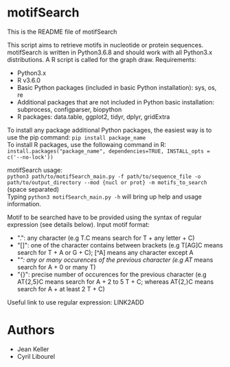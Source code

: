 # **motifSearch**

This is the README file of motifSearch

This script aims to retrieve motifs in nucleotide or protein sequences.
motifSearch is written in Python3.6.8 and should work with all Python3.x distributions. A R script is called for the graph draw.
Requirements:  
- Python3.x  
- R v3.6.0  
- Basic Python packages (included in basic Python installation): sys, os, re  
- Additional packages that are not included in Python basic installation: subprocess, configparser, biopython  
- R packages: data.table, ggplot2, tidyr, dplyr, gridExtra  

To install any package additional Python packages, the easiest way is to use the pip command: `pip install package_name`  
To install R packages, use the followaing command in R:  
`install.packages("package_name", dependencies=TRUE, INSTALL_opts = c('--no-lock'))`

motifSearch usage:  
`python3 path/to/motifSearch_main.py -f path/to/sequence_file -o path/to/output_directory --mod {nucl or prot} -m motifs_to_search` (space separated)  
Typing `python3 motifSearch_main.py -h` will bring up help and usage information.

Motif to be searched have to be provided using the syntax of regular expression (see details below).
Input motif format:
- ".": any character (e.g T.C means search for T + any letter + C)  
- "[]": one of the character contains between brackets (e.g T[AG]C means search for T + A or G + C); [^A] means any character except A  
- "*": any or many occurences of the previous character (e.g AT* means search for A + 0 or many T)  
- "{}": precise number of occurences for the previous character (e.g AT{2,5}C means search for A + 2 to 5 T + C; whereas AT{2,}C means search for A + at least 2 T + C)  

Useful link to use regular expression: LINK2ADD

# **Authors**

- Jean Keller
- Cyril Libourel
